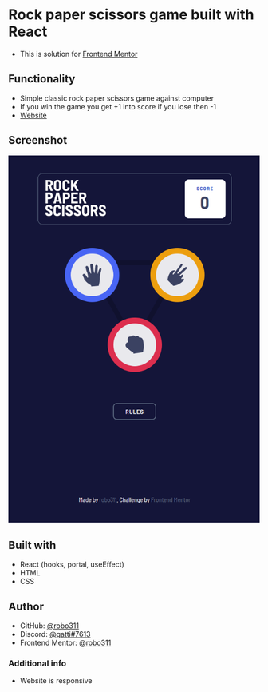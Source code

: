 # Rock paper scissors game built with React

- This is solution for [Frontend Mentor](https://www.frontendmentor.io/challenges/rock-paper-scissors-game-pTgwgvgH) 

## Functionality

- Simple classic rock paper scissors game against computer
- If you win the game you get +1 into score if you lose then -1
- [Website](https://robo311.github.io/rock-paper-scissors-app-react/)

## Screenshot

![screenshot of the website](https://github.com/robo311/rock-paper-scissors-app-react/blob/master/web-screenshot.png)

## Built with

- React (hooks, portal, useEffect)
- HTML
- CSS

## Author

- GitHub: [@robo311](https://github.com/robo311)
- Discord: [@gatti#7613](https://discord.com)
- Frontend Mentor: [@robo311](https://www.frontendmentor.io/profile/robo311)

### Additional info

- Website is responsive